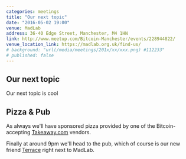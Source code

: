 ```yaml
---
categories: meetings
title: "Our next topic"
date: "2016-05-02 19:00"
venue: MadLab
address: 36-40 Edge Street, Manchester, M4 1HN
link: http://www.meetup.com/Bitcoin-Manchester/events/228944822/
venue_location_link: https://madlab.org.uk/find-us/
# background: "url(/media/meetings/201x/xx/xxx.png) #112233"
# published: false
---
```


## Our next topic

Our next topic is cool

## Pizza & Pub

As always we'll have sponsored pizza provided by one of the Bitcoin-accepting [Takeaway.com][takeaway] vendors.

Finally at around 9pm we'll head to the pub, which of course is our new friend [Terrace][terrace] right next to MadLab.

[takeaway]: http://www.takeaway.com/
[terrace]: https://twitter.com/nqterrace
